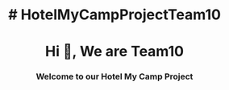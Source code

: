 <h1 align="center"> # HotelMyCampProjectTeam10</h1>
<h1 align="center">Hi 👋, We are Team10</h1>
<h3 align="center">Welcome to our Hotel My Camp Project</h3>
